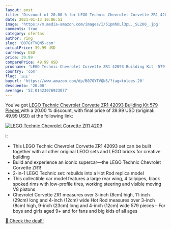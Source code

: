 ```yaml
---
layout: post
title: 'Discount of 20.00 % for LEGO Technic Chevrolet Corvette ZR1 4209'
date: 2021-01-13 10:06:51
image: 'https://m.media-amazon.com/images/I/51pmhULl3pL._SL200_.jpg'
comments: true
category: ofertas
author: ring
slug: 'B07GYTVQN5-com'
actualPrice: 39.99 USD
currency: USD
price: 39.99
comparePrice: 49.99 USD
prodname: 'LEGO Technic Chevrolet Corvette ZR1 42093 Building Kit  579 Pieces '
country: 'com'
flag: '🇺🇸'
buyurl: 'https://www.amazon.com/dp/B07GYTVQN5/?tag=tolees-20'
descuento: '20.00'
average: '52.01423076923077'
---
```


You've got [LEGO Technic Chevrolet Corvette ZR1 42093 Building Kit  579 Pieces ](https://www.amazon.com/dp/B07GYTVQN5/?tag=tolees-20) with a  20.00 % discount, with final price of 39.99 USD (original: 49.99 USD) at the following link:

[![LEGO Technic Chevrolet Corvette ZR1 4209](https://m.media-amazon.com/images/I/51pmhULl3pL._SL200_.jpg)](https://www.amazon.com/dp/B07GYTVQN5/?tag=tolees-20)

ℹ️:

- This LEGO Technic Chevrolet Corvette ZR1 42093 set can be built together with all other original LEGO sets and LEGO bricks for creative building
- Build and experience an iconic supercar—the LEGO Technic Chevrolet Corvette ZR1!
- 2-in-1 LEGO Technic set: rebuilds into a Hot Rod replica model
- This collectible car model features a large rear wing, 4 tailpipes, black spoked rims with low-profile tires, working steering and visible moving V8 pistons
- Chevrolet Corvette ZR1 measures over 3-inch (8cm) high, 11-inch (29cm) long and 4-inch (12cm) wide Hot Rod measures over 3-inch (8cm) high, 9-inch (23cm) long and 4-inch (12cm) wide 579 pieces – For boys and girls aged 9+ and for fans and big kids of all ages

[🛒 Check the deal!!](https://www.amazon.com/dp/B07GYTVQN5/?tag=tolees-20)
